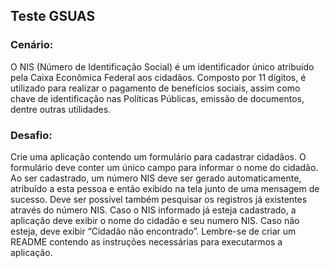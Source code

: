 ## Teste GSUAS

### Cenário:
O NIS (Número de Identificação Social) é um identificador único atribuído pela Caixa
Econômica Federal aos cidadãos. Composto por 11 dígitos, é utilizado para realizar o
pagamento de benefícios sociais, assim como chave de identificação nas Políticas
Públicas, emissão de documentos, dentre outras utilidades.

### Desafio:
Crie uma aplicação contendo um formulário para cadastrar cidadãos. O formulário deve
conter um único campo para informar o nome do cidadão. Ao ser cadastrado, um
número NIS deve ser gerado automaticamente, atribuído a esta pessoa e então exibido
na tela junto de uma mensagem de sucesso. Deve ser possível também pesquisar os
registros já existentes através do número NIS. Caso o NIS informado já esteja
cadastrado, a aplicação deve exibir o nome do cidadão e seu numero NIS. Caso não
esteja, deve exibir “Cidadão não encontrado”. Lembre-se de criar um README
contendo as instruções necessárias para executarmos a aplicação.